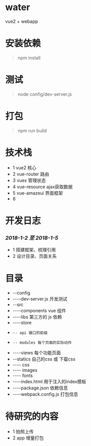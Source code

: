# water

vue2 + webapp

# 安装依赖

 >npm install

# 测试

 >node config/dev-server.js

# 打包

 >npm run build

# 技术栈

  + 1 vue2  核心
  + 2 vue-router 路由
  + 3 vuex 管理状态
  + 4 vue-resource ajax获取数据
  + 5 vue-amazeui 界面框架
  + 6 

# 开发日志

### _2018-1-2 至 2018-1-5_ 

 + 1 搭建框架、梳理引用
 + 2 设计目录、页面关系


# 目录
 
+ --config
+   ----dev-server.js 开发测试
+ --src
+   ----components vue 组件
+   ----libs 第三方的 js 依赖
+   ----store 
+     -- api 接口的前缀
+     -- modules 每个页面的实际动作
+   ----views 每个功能页面
+ --statics 自己的css 或 下载css
+   ---- css 
+   ---- images
+   ---- fonts
+ ----index.html 用于注入的index模板
+ ----package.json 依赖信息
+ ----webpack.config.js 打包信息

# 待研究的内容
  + 1 拍照上传
  + 2 app 增量打包

